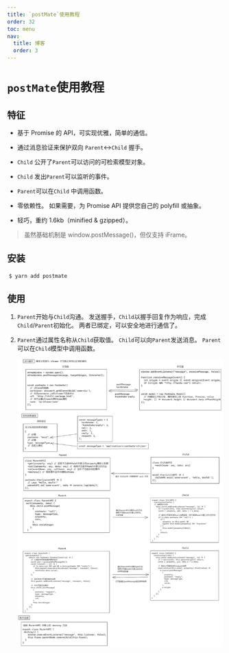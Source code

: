 ```yaml
---
title: `postMate`使用教程
order: 32
toc: menu
nav:
  title: 博客
  order: 3
---
```


# `postMate`使用教程

## 特征

- 基于 Promise 的 API，可实现优雅，简单的通信。

- 通过消息验证来保护双向 `Parent`<->`Child` 握手。
- `Child` 公开了`Parent`可以访问的可检索模型对象。
- `Child` 发出`Parent`可以监听的事件。
- `Parent`可以在`Child` 中调用函数。
- 零依赖性。 如果需要，为 Promise API 提供您自己的 polyfill 或抽象。
- 轻巧，重约 1.6kb（minified & gzipped）。

> 虽然基础机制是 window.postMessage()，但仅支持 iFrame。

## 安装

​ `$ yarn add postmate`

## 使用

1. `Parent`开始与`Child`沟通。 发送握手，`Child`以握手回复作为响应，完成`Child`/`Parent`初始化。 两者已绑定，可以安全地进行通信了。

2. `Parent`通过属性名称从`Child`获取值。 `Child`可以向`Parent`发送消息。 `Parent`可以在`Child`模型中调用函数。

   ![postMate](./postMate/postMate.png)
